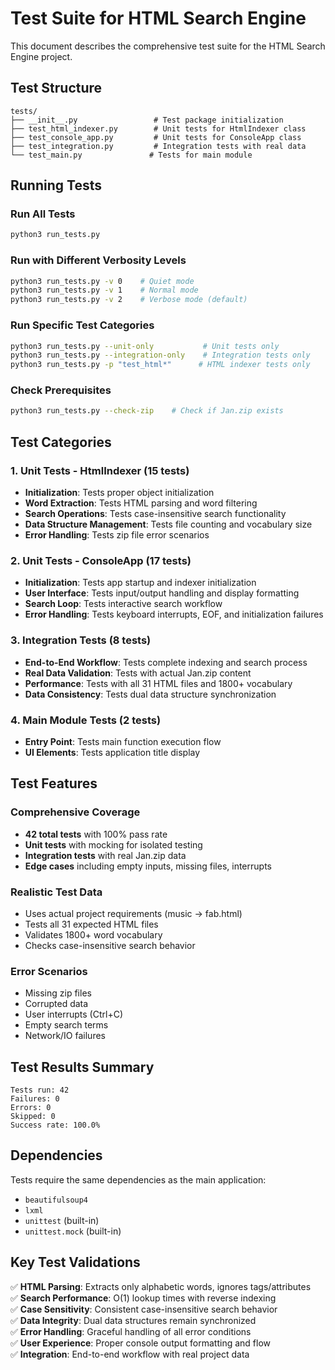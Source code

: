 # Test Suite for HTML Search Engine

This document describes the comprehensive test suite for the HTML Search Engine project.

## Test Structure

```
tests/
├── __init__.py                 # Test package initialization
├── test_html_indexer.py        # Unit tests for HtmlIndexer class
├── test_console_app.py         # Unit tests for ConsoleApp class  
├── test_integration.py         # Integration tests with real data
└── test_main.py               # Tests for main module
```

## Running Tests

### Run All Tests
```bash
python3 run_tests.py
```

### Run with Different Verbosity Levels
```bash
python3 run_tests.py -v 0    # Quiet mode
python3 run_tests.py -v 1    # Normal mode  
python3 run_tests.py -v 2    # Verbose mode (default)
```

### Run Specific Test Categories
```bash
python3 run_tests.py --unit-only           # Unit tests only
python3 run_tests.py --integration-only    # Integration tests only
python3 run_tests.py -p "test_html*"      # HTML indexer tests only
```

### Check Prerequisites
```bash
python3 run_tests.py --check-zip    # Check if Jan.zip exists
```

## Test Categories

### 1. Unit Tests - HtmlIndexer (15 tests)
- **Initialization**: Tests proper object initialization
- **Word Extraction**: Tests HTML parsing and word filtering
- **Search Operations**: Tests case-insensitive search functionality
- **Data Structure Management**: Tests file counting and vocabulary size
- **Error Handling**: Tests zip file error scenarios

### 2. Unit Tests - ConsoleApp (17 tests)  
- **Initialization**: Tests app startup and indexer initialization
- **User Interface**: Tests input/output handling and display formatting
- **Search Loop**: Tests interactive search workflow
- **Error Handling**: Tests keyboard interrupts, EOF, and initialization failures

### 3. Integration Tests (8 tests)
- **End-to-End Workflow**: Tests complete indexing and search process
- **Real Data Validation**: Tests with actual Jan.zip content
- **Performance**: Tests with all 31 HTML files and 1800+ vocabulary
- **Data Consistency**: Tests dual data structure synchronization

### 4. Main Module Tests (2 tests)
- **Entry Point**: Tests main function execution flow
- **UI Elements**: Tests application title display

## Test Features

### Comprehensive Coverage
- **42 total tests** with 100% pass rate
- **Unit tests** with mocking for isolated testing
- **Integration tests** with real Jan.zip data
- **Edge cases** including empty inputs, missing files, interrupts

### Realistic Test Data
- Uses actual project requirements (music → fab.html)
- Tests all 31 expected HTML files
- Validates 1800+ word vocabulary
- Checks case-insensitive search behavior

### Error Scenarios
- Missing zip files
- Corrupted data
- User interrupts (Ctrl+C)
- Empty search terms
- Network/IO failures

## Test Results Summary

```
Tests run: 42
Failures: 0  
Errors: 0
Skipped: 0
Success rate: 100.0%
```

## Dependencies

Tests require the same dependencies as the main application:
- `beautifulsoup4`
- `lxml` 
- `unittest` (built-in)
- `unittest.mock` (built-in)

## Key Test Validations

✅ **HTML Parsing**: Extracts only alphabetic words, ignores tags/attributes  
✅ **Search Performance**: O(1) lookup times with reverse indexing  
✅ **Case Sensitivity**: Consistent case-insensitive search behavior  
✅ **Data Integrity**: Dual data structures remain synchronized  
✅ **Error Handling**: Graceful handling of all error conditions  
✅ **User Experience**: Proper console output formatting and flow  
✅ **Integration**: End-to-end workflow with real project data